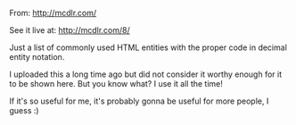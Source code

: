 From:
http://mcdlr.com/

See it live at:
http://mcdlr.com/8/

Just a list of commonly used HTML entities with the proper code in decimal entity notation.

I uploaded this a long time ago but did not consider it worthy enough for it to be shown here. But you know what? I use it all the time!

If it's so useful for me, it's probably gonna be useful for more people, I guess :)
